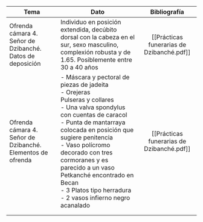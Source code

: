 
| Tema                                                       | Dato                                                                                                                                                                                                                                                                                                                                                                          |               Bibliografía                |
| ---------------------------------------------------------- | ----------------------------------------------------------------------------------------------------------------------------------------------------------------------------------------------------------------------------------------------------------------------------------------------------------------------------------------------------------------------------- | :---------------------------------------: |
| Ofrenda cámara 4. Señor de Dzibanché. Datos de deposición  | Individuo en posición extendida, decúbito dorsal con la cabeza en el sur, sexo masculino, complexión robusta y de 1.65. Posiblemente entre 30 a 40 años                                                                                                                                                                                                                       | [[Prácticas funerarias de Dzibanché.pdf]] |
| Ofrenda cámara 4. Señor de Dzibanché. Elementos de ofrenda | - Máscara y pectoral de piezas de jadeita<br>- Orejeras<br>Pulseras y collares<br>- Una valva spondylus con cuentas de caracol<br>- Punta de mantarraya colocada en posición que sugiere penitencia<br>- Vaso polícromo decorado con tres cormoranes y es parecido a un vaso Petkanché encontrado en Becan<br>- 3 Platos tipo herradura<br>- 2 vasos infierno negro acanalado | [[Prácticas funerarias de Dzibanché.pdf]] |
|                                                            |                                                                                                                                                                                                                                                                                                                                                                               |                                           |
|                                                            |                                                                                                                                                                                                                                                                                                                                                                               |                                           |
